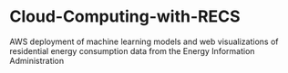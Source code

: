 # Cloud-Computing-with-RECS
AWS deployment of machine learning models and web visualizations of residential energy consumption data from the Energy Information Administration
